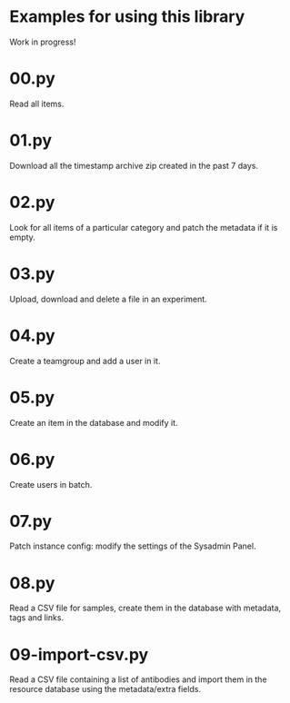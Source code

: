 # Examples for using this library

Work in progress!

# 00.py

Read all items.

# 01.py

Download all the timestamp archive zip created in the past 7 days.

# 02.py

Look for all items of a particular category and patch the metadata if it is empty.

# 03.py

Upload, download and delete a file in an experiment.

# 04.py

Create a teamgroup and add a user in it.

# 05.py

Create an item in the database and modify it.

# 06.py

Create users in batch.

# 07.py

Patch instance config: modify the settings of the Sysadmin Panel.

# 08.py

Read a CSV file for samples, create them in the database with metadata, tags and links.

# 09-import-csv.py

Read a CSV file containing a list of antibodies and import them in the resource database using the metadata/extra fields.
